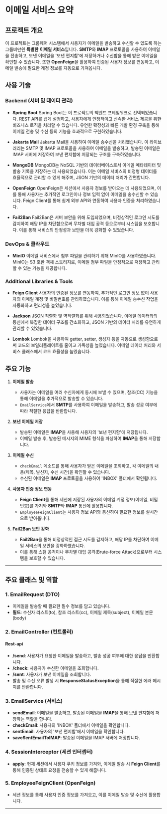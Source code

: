 # 이메일 서비스 요약

## 프로젝트 개요
이 프로젝트는 그룹웨어 시스템에서 사용자가 이메일을 발송하고 수신할 수 있도록 하는 그룹비만읜 **특별한** **이메일 서비스**입니다. **SMTP**와 **IMAP** 프로토콜을 사용하여 이메일을 전송하고, 보낸 이메일을 '보낸 편지함'에 저장하거나 수신함을 통해 받은 이메일을 확인할 수 있습니다. 또한 **OpenFeign**을 활용하여 인증된 사용자 정보를 연동하고, 이메일 발송에 필요한 계정 정보를 자동으로 가져옵니다.

## 사용 기술

### Backend (서버 및 데이터 관리)

- **Spring Boot**
  Spring Boot는 이 프로젝트의 백엔드 프레임워크로 선택되었습니다. REST API를 쉽게 설정하고, 사용자에게 안정적이고 신속한 서비스 제공을 위한 비즈니스 로직을 처리할 수 있습니다. 유연한 확장성과 빠른 개발 환경 구축을 통해 이메일 전송 및 수신 등의 기능을 효과적으로 구현하였습니다.

- **Jakarta Mail**
  Jakarta Mail을 사용하여 이메일 송수신을 처리했습니다. 이 라이브러리는 SMTP 및 IMAP 프로토콜을 사용하여 이메일을 발송하고, 발송된 이메일은 IMAP 서버에 저장하여 보낸 편지함에 저장되는 구조를 구축하였습니다.

- **MongoDB**
  MongoDB는 NoSQL 기반의 데이터베이스로서 이메일 메타데이터 및 발송 기록을 저장하는 데 사용되었습니다. 이는 이메일 서비스의 비정형 데이터를 효율적으로 관리할 수 있게 해주며, JSON 기반의 데이터 처리가 간편합니다.

- **OpenFeign**
  OpenFeign은 세션에서 사용자 정보를 받아오는 데 사용되었으며, 이를 통해 사용자는 추가적인 로그인이나 정보 입력 없이 이메일을 송수신할 수 있습니다. Feign Client를 통해 쉽게 외부 API와 연동하여 사용자 인증을 처리하였습니다.

- **Fail2Ban**
  Fail2Ban은 서버 보안을 위해 도입되었으며, 비정상적인 로그인 시도를 감지하여 해당 IP를 차단함으로써 무차별 대입 공격 등으로부터 시스템을 보호합니다. 이를 통해 서비스의 안정성과 보안을 더욱 강화할 수 있었습니다.

### DevOps & 클라우드

- **MinIO**
  이메일 서비스에서 첨부 파일을 관리하기 위해 MinIO를 사용하였습니다. MinIO는 S3 호환 객체 스토리지로, 이메일 첨부 파일을 안정적으로 저장하고 관리할 수 있는 기능을 제공합니다.

### Additional Libraries & Tools

- **Feign Client**
  사용자의 인증된 정보를 연동하여, 추가적인 로그인 정보 없이 사용자의 이메일 계정 및 비밀번호를 관리하였습니다. 이를 통해 이메일 송수신 작업을 자동화하고 편리성을 높였습니다.

- **Jackson**
  JSON 직렬화 및 역직렬화를 위해 사용되었습니다. 이메일 데이터와의 통신에서 복잡한 데이터 구조를 간소화하고, JSON 기반의 데이터 처리를 유연하게 관리할 수 있었습니다.

- **Lombok**
  Lombok을 사용하여 getter, setter, 생성자 등을 자동으로 생성함으로써 코드의 보일러플레이트를 줄이고 가독성을 높였습니다. 이메일 데이터 처리와 서비스 클래스에서 코드 효율성을 높였습니다.


## 주요 기능
1. **이메일 발송**
   - 사용자는 이메일을 여러 수신자에게 동시에 보낼 수 있으며, 참조(CC) 기능을 통해 이메일을 추가적으로 발송할 수 있습니다.
   - `EmailService`에서 **SMTP**를 사용하여 이메일을 발송하고, 발송 성공 여부에 따라 적절한 응답을 반환합니다.
   
2. **보낸 이메일 저장**
   - 발송된 이메일은 **IMAP**을 사용해 사용자의 '보낸 편지함'에 저장됩니다.
   - 이메일 발송 후, 발송된 메시지의 MIME 형식을 파싱하여 **IMAP**을 통해 저장합니다.

3. **이메일 수신**
   - `checkEmail` 메소드를 통해 사용자가 받은 이메일을 조회하고, 각 이메일의 내용(제목, 발신자, 수신 시간)을 확인할 수 있습니다.
   - 수신된 이메일은 **IMAP** 프로토콜을 사용하여 'INBOX' 폴더에서 확인됩니다.
   
4. **사용자 인증 정보 연동**
   - **Feign Client**를 통해 세션에 저장된 사용자의 이메일 계정 정보(이메일, 비밀번호)를 가져와 **SMTP**와 **IMAP** 통신에 활용합니다.
   - `EmployeeFeignClient`는 사용자 정보 API와 통신하여 필요한 정보를 실시간으로 받아옵니다.

5. **Fail2Ban 보안 강화**
   - **Fail2Ban**을 통해 비정상적인 접근 시도를 감지하고, 해당 IP를 차단하여 이메일 서비스의 보안을 강화하였습니다.
   - 이를 통해 스팸 공격이나 무차별 대입 공격(Brute-force Attack)으로부터 시스템을 보호할 수 있습니다.

---

## 주요 클래스 및 역할

### 1. **EmailRequest (DTO)**
   - 이메일을 발송할 때 필요한 필수 정보를 담고 있습니다.
   - **필드**: 수신자 리스트(to), 참조 리스트(cc), 이메일 제목(subject), 이메일 본문(body)

### 2. **EmailController (컨트롤러)**
#### Rest-api
   - **/send**: 사용자가 요청한 이메일을 발송하고, 발송 성공 여부에 대한 응답을 반환합니다.
   - **/check**: 사용자가 수신한 이메일을 조회합니다.
   - **/sent**: 사용자가 보낸 이메일을 조회합니다.
   - 발송 및 수신 오류 발생 시 **ResponseStatusException**을 통해 적절한 에러 메시지를 반환합니다.

### 3. **EmailService (서비스)**
   - **sendEmail**: 이메일을 발송하고, 발송된 이메일을 **IMAP**을 통해 보낸 편지함에 저장하는 역할을 합니다.
   - **checkEmail**: 사용자의 'INBOX' 폴더에서 이메일을 확인합니다.
   - **sentEmail**: 사용자의 '보낸 편지함'에서 이메일을 확인합니다.
   - **saveSentEmailToIMAP**: 발송된 이메일을 IMAP 서버에 저장합니다.

### 4. **SessionInterceptor (세션 인터셉터)**
   - **apply**: 현재 세션에서 사용자 쿠키 정보를 가져와, 이메일 발송 시 **Feign Client**를 통해 인증된 상태로 요청을 전송할 수 있게 해줍니다.

### 5. **EmployeeFeignClient (OpenFeign)**
   - 세션 정보를 통해 사용자 인증 정보를 가져오고, 이를 이메일 발송 및 수신에 활용합니다.

---


